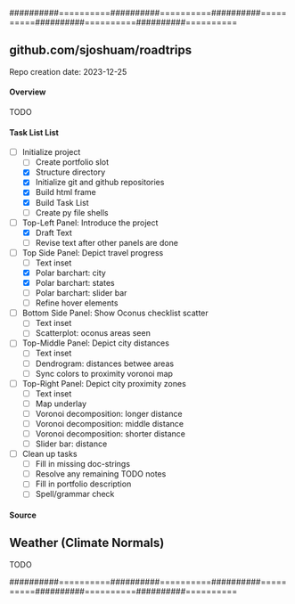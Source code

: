 ##########==========##########==========##########==========##########==========##########==========

## github.com/sjoshuam/roadtrips
Repo creation date: 2023-12-25

#### Overview

TODO

#### Task List List
- [ ] Initialize project
  - [ ] Create portfolio slot
  - [X] Structure directory
  - [X] Initialize git and github repositories
  - [X] Build html frame
  - [X] Build Task List
  - [ ] Create py file shells
- [ ] Top-Left Panel: Introduce the project
  - [X] Draft Text
  - [ ] Revise text after other panels are done

- [ ] Top Side Panel: Depict travel progress
  - [ ] Text inset
  - [X] Polar barchart: city
  - [X] Polar barchart: states
  - [ ] Polar barchart: slider bar
  - [ ] Refine hover elements
- [ ] Bottom Side Panel: Show Oconus checklist scatter
  - [ ] Text inset
  - [ ] Scatterplot: oconus areas seen

- [ ] Top-Middle Panel: Depict city distances
  - [ ] Text inset
  - [ ] Dendrogram: distances betwee areas
  - [ ] Sync colors to proximity voronoi map
- [ ] Top-Right Panel: Depict city proximity zones
  - [ ] Text inset
  - [ ] Map underlay
  - [ ] Voronoi decomposition: longer distance
  - [ ] Voronoi decomposition: middle distance
  - [ ] Voronoi decomposition: shorter distance
  - [ ] Slider bar: distance

- [ ] Clean up tasks
  - [ ] Fill in missing doc-strings
  - [ ] Resolve any remaining TODO notes
  - [ ] Fill in portfolio description
  - [ ] Spell/grammar check

#### Source

## Weather (Climate Normals)

TODO

##########==========##########==========##########==========##########==========##########==========
